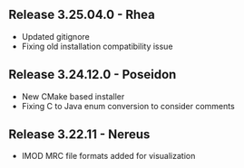 
## Release 3.25.04.0 - Rhea
- Updated gitignore
- Fixing old installation compatibility issue

## Release 3.24.12.0 - Poseidon
- New CMake based installer
- Fixing C to Java enum conversion to consider comments

## Release 3.22.11 - Nereus
- IMOD MRC file formats added for visualization

